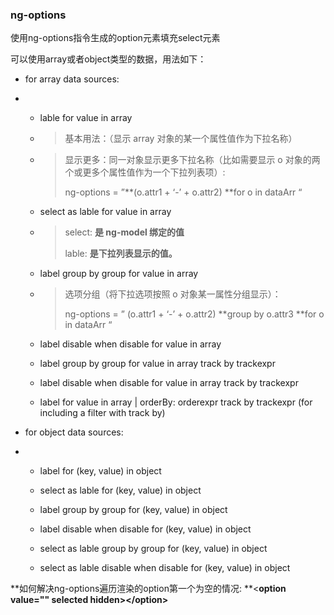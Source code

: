 ### ng-options

使用ng-options指令生成的option元素填充select元素

可以使用array或者object类型的数据，用法如下：

* for array data sources:
* * lable for value in array        
  * > 基本用法：（显示 array 对象的某一个属性值作为下拉名称）
  * > 显示更多：同一对象显示更多下拉名称（比如需要显示 o 对象的两个或更多个属性值作为一个下拉列表项）:
    >
    > ng-options = ”**\(o.attr1 + ‘-’ + o.attr2\) **for o in dataArr “
  * select as lable for value in array

  * > select: **是 ng-model 绑定的值**
    >
    > lable:  **是下拉列表显示的值。**
  * label group by group for value in array

  * > 选项分组（将下拉选项按照 o 对象某一属性分组显示）：
    >
    > ng-options = ” \(o.attr1 + ‘-’ + o.attr2\) **group by o.attr3 **for o in dataArr “
  * label disable when disable for value in array

  * label group by group for value in array track by trackexpr

  * label disable when disable for  value in array track by trackexpr

  * label for value in array \| orderBy: orderexpr track by trackexpr \(for including a filter with track by\)
* for object data sources:

* * label for \(key, value\) in object
  * select as lable for \(key, value\) in object

  * label group by group for \(key, value\) in object

  * label disable when disable for \(key, value\) in object

  * select as lable group by group for \(key, value\) in object

  * select as lable disable when disable for \(key, value\) in object



**如何解决ng-options遍历渲染的option第一个为空的情况:  **&lt;**option value="" selected hidden&gt;&lt;/option&gt;**







